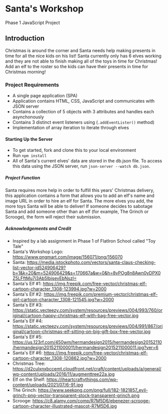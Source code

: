 # Santa's Workshop

Phase 1 JavaScript Project

## Introduction

Christmas is around the corner and Santa needs help making presents in time for all the nice kids on his list!
Santa currently only has 6 elves working and they are not able to finish making all of the toys in time for Christmas! Add an elf to the roster so the kids can have their presents in time for Christmas morning!

### Project Requirements

- A single page application (SPA)
- Application contains HTML, CSS, JavaScript and communicates with JSON server
- Contains a collection of 5 objects with 3 attributes and handles each asynchonously
- Contains 3 distinct event listeners using (`.addEventLister()` method)
- Implementation of array iteration to iterate through elves

#### Starting Up the Server

- To get started, fork and clone this to your local environment
- Run `npm install`
- All of Santa's current elves' data are stored in the db.json file. To access this data using the JSON server, run `json-server --watch db.json`.

##### Project Function

Santa requires more help in order to fulfill this years' Christmas delivery, this application contains a form that allows you to add an elf's name and image URL in order to hire an elf for Santa.
The more elves you add, the more toys Santa will be able to deliver!
If someone decides to sabotage Santa and add someone other than an elf (for example, The Grinch or Scrooge), the form will reject their submission.

##### Acknowledgements and Credit

- Inspired by a lab assignment in Phase 1 of FlatIron School called "Toy Tale"
- Santa's Workshop Logo: https://www.pngmart.com/image/156071/png/156070
- Santa: https://media.istockphoto.com/vectors/santa-claus-checking-list-vector-id524906429?b=1&k=20&m=524906429&s=170667a&w=0&h=8vPOg8n8Awn0yDPX0Z5LFftMu7i3Ab5IbjsevEbNszI=
- Santa's Elf #1: https://img.freepik.com/free-vector/christmas-elf-cartoon-character_1308-123994.jpg?w=2000
- Santa's Elf #2: https://img.freepik.com/premium-vector/christmas-elf-girl-cartoon-character_1308-121545.jpg?w=2000
- Santa's Elf #3: https://static.vecteezy.com/system/resources/previews/004/993/760/original/cartoon-happy-christmas-elf-with-bag-free-vector.jpg
- Santa's Elf #4: https://static.vecteezy.com/system/resources/previews/004/991/867/original/cartoon-christmas-elf-sitting-on-big-gift-box-free-vector.jpg
- Santa's Elf #5: https://us.123rf.com/450wm/hermandesign2015/hermandesign20152110/hermandesign2015211000011/hermandesign2015211000011.jpg?ver=6
- Santa's Elf #6: https://img.freepik.com/free-vector/christmas-elf-cartoon-character_1308-120862.jpg?w=2000
- Christmas Tree: https://d2culxnxbccemt.cloudfront.net/craft/content/uploads/a/general/wp-content/uploads/2016/11/augmenttree22a.jpg
- Elf on the Shelf: https://iheartcraftythings.com/wp-content/uploads/2021/07/6-91.jpg
- The Grinch: https://www.seekpng.com/png/full/182-1821857_evil-grinch-png-vector-transparent-stock-transparent-grinch.png
- Scrooge: https://c8.alamy.com/comp/R7M5D6/ebenezer-scrooge-cartoon-character-illustrated-mascot-R7M5D6.jpg
